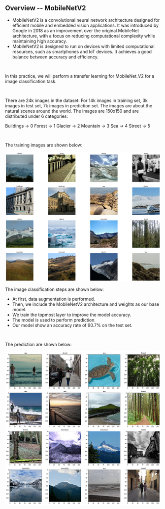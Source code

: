 ## Overview -- MobileNetV2

- MobileNetV2 is a convolutional neural network architecture designed for efficient mobile and embedded vision applications. It was introduced by Google in 2018 as an improvement over the original MobileNet architecture, with a focus on reducing computational complexity while maintaining high accuracy.
- MobileNetV2 is designed to run on devices with limited computational resources, such as smartphones and IoT devices. It achieves a good balance between accuracy and efficiency.

</br>

In this practice, we will perform a transfer learning for MobileNet_V2 for a image classification task.

</br>

There are 24k images in the dataset: For 14k images in training set, 3k images in test set, 7k images in prediction set. The images are about the natural scenes around the world. The images are 150x150 and are distributed under 6 categories:


Buildings -> 0
Forest -> 1
Glacier -> 2
Mountain -> 3
Sea -> 4
Street -> 5

</br>

The training images are shown below:

![](transferlearning_train_images.png)

The image classification steps are shown below:


- At first, data augmentation is performed.
- Then, we include the MobileNetV2 architecture and weights as our base model.
- We train the topmost layer to improve the model accuracy.
- The model is used to perform prediction.
- Our model show an accuracy rate of 90.7% on the test set.

</br>

The prediction are shown below:

![](transferlearning_predict_images.png)


